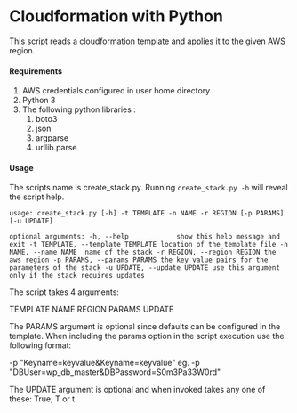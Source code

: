 # Cloudformation with Python 

This script reads a cloudformation template and applies it to the given AWS region. 


#### Requirements

1. AWS credentials configured in user home directory
2. Python 3
3. The following python libraries : 
	1. boto3
	2. json
	3. argparse
	4. urllib.parse
	
#### Usage

The scripts name is create_stack.py. Running `create_stack.py -h` will reveal the script help. 

`usage: create_stack.py [-h] -t TEMPLATE -n NAME -r REGION [-p PARAMS]
                       [-u UPDATE]`
 
`optional arguments:
  -h, --help            show this help message and exit
  -t TEMPLATE, --template TEMPLATE
                        location of the template file
  -n NAME, --name NAME  name of the stack
  -r REGION, --region REGION
                        the aws region
  -p PARAMS, --params PARAMS
                        the key value pairs for the parameters of the stack
  -u UPDATE, --update UPDATE
                        use this argument only if the stack requires updates`                        
                        
The script takes 4 arguments:

TEMPLATE
NAME
REGION
PARAMS
UPDATE

The PARAMS argument is optional since defaults can be configured in the template. When including the params option in the script execution use the following format: 

-p "Keyname=keyvalue&Keyname=keyvalue"
eg.
-p "DBUser=wp_db_master&DBPassword=S0m3Pa33W0rd"

The UPDATE argument is optional and when invoked takes any one of these: True, T or t
